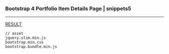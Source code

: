 ### Bootstrap 4 Portfolio Item Details Page | snippets5
---

[RESULT](https://jsfiddle.net/StartBootstrap/dswvpqhx/)

[]()
[]()
[]()




```
// asset
jquery.slim.min.js
bootstrap.min.css
bootstrap.bundle.min.js
```




```
```


